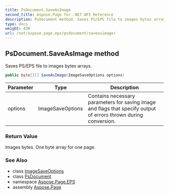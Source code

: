 ```yaml
---
title: PsDocument.SaveAsImage
second_title: Aspose.Page for .NET API Reference
description: PsDocument method. Saves PS/EPS file to images bytes arrays
type: docs
weight: 430
url: /net/aspose.page.eps/psdocument/saveasimage/
---
```

## PsDocument.SaveAsImage method

Saves PS/EPS file to images bytes arrays.

```csharp
public byte[][] SaveAsImage(ImageSaveOptions options)
```

| Parameter | Type | Description |
| --- | --- | --- |
| options | ImageSaveOptions | Contains necessary parameters for saving image and flags that specify output of errors thrown during conversion. |

### Return Value

Images bytes. One byte array for one page.

### See Also

* class [ImageSaveOptions](../../../aspose.page.eps.device/imagesaveoptions/)
* class [PsDocument](../)
* namespace [Aspose.Page.EPS](../../psdocument/)
* assembly [Aspose.Page](../../../)


